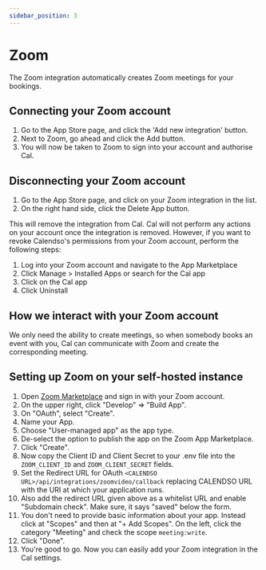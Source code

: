 ```yaml
---
sidebar_position: 3
---
```


# Zoom

The Zoom integration automatically creates Zoom meetings for your bookings.

## Connecting your Zoom account
1. Go to the App Store page, and click the 'Add new integration' button.
2. Next to Zoom, go ahead and click the Add button.
3. You will now be taken to Zoom to sign into your account and authorise Cal.

## Disconnecting your Zoom account
1. Go to the App Store page, and click on your Zoom integration in the list.
2. On the right hand side, click the Delete App button.

This will remove the integration from Cal. Cal will not perform any actions on your account once the integration is removed. However, if you want to revoke Calendso's permissions from your Zoom account, perform the following steps:
1. Log into your Zoom account and navigate to the App Marketplace
2. Click Manage > Installed Apps or search for the Cal app
3. Click on the Cal app
4. Click Uninstall

## How we interact with your Zoom account
We only need the ability to create meetings, so when somebody books an event with you, Cal can communicate with Zoom and create the corresponding meeting.

## Setting up Zoom on your self-hosted instance
1. Open [Zoom Marketplace](https://marketplace.zoom.us/) and sign in with your Zoom account.
2. On the upper right, click "Develop" => "Build App".
3. On "OAuth", select "Create".
4. Name your App.
5. Choose "User-managed app" as the app type.
6. De-select the option to publish the app on the Zoom App Marketplace.
7. Click "Create".
8. Now copy the Client ID and Client Secret to your .env file into the `ZOOM_CLIENT_ID` and `ZOOM_CLIENT_SECRET` fields.
9. Set the Redirect URL for OAuth `<CALENDSO URL>/api/integrations/zoomvideo/callback` replacing CALENDSO URL with the URI at which your application runs.
10. Also add the redirect URL given above as a whitelist URL and enable "Subdomain check". Make sure, it says "saved" below the form.
11. You don't need to provide basic information about your app. Instead click at "Scopes" and then at "+ Add Scopes". On the left, click the category "Meeting" and check the scope `meeting:write`.
12. Click "Done".
13. You're good to go. Now you can easily add your Zoom integration in the Cal settings.
